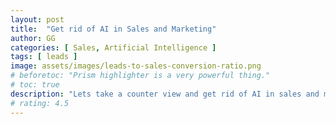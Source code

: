 ```yaml
---
layout: post
title:  "Get rid of AI in Sales and Marketing"
author: GG
categories: [ Sales, Artificial Intelligence ]
tags: [ leads ]
image: assets/images/leads-to-sales-conversion-ratio.png
# beforetoc: "Prism highlighter is a very powerful thing."
# toc: true
description: "Lets take a counter view and get rid of AI in sales and marketing. How will business be in this case?"
# rating: 4.5
---
```

<Summary Text>
